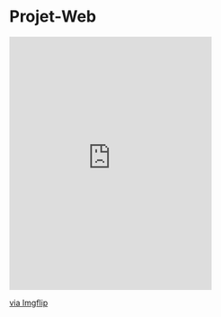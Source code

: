# Projet-Web
<div style="width:360px;max-width:100%;"><div style="height:0;padding-bottom:125%;position:relative;"><iframe width="360" height="450" style="position:absolute;top:0;left:0;width:100%;height:100%;" frameBorder="0" src="https://imgflip.com/embed/4vqa04"></iframe></div><p><a href="https://imgflip.com/gif/4vqa04">via Imgflip</a></p></div>
